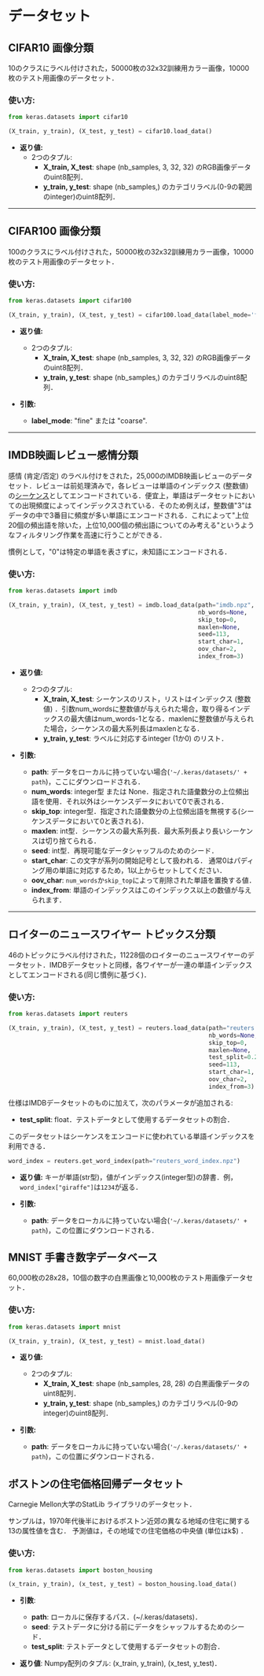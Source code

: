 # データセット

## CIFAR10 画像分類

10のクラスにラベル付けされた，50000枚の32x32訓練用カラー画像，10000枚のテスト用画像のデータセット．

### 使い方:

```python
from keras.datasets import cifar10

(X_train, y_train), (X_test, y_test) = cifar10.load_data()
```

- __返り値:__
    - 2つのタプル:
        - __X_train, X_test__: shape (nb_samples, 3, 32, 32) のRGB画像データのuint8配列．
        - __y_train, y_test__: shape (nb_samples,) のカテゴリラベル(0-9の範囲のinteger)のuint8配列．

---

## CIFAR100 画像分類

100のクラスにラベル付けされた，50000枚の32x32訓練用カラー画像，10000枚のテスト用画像のデータセット．

### 使い方:

```python
from keras.datasets import cifar100

(X_train, y_train), (X_test, y_test) = cifar100.load_data(label_mode='fine')
```

- __返り値:__
    - 2つのタプル:
        - __X_train, X_test__: shape (nb_samples, 3, 32, 32) のRGB画像データのuint8配列．
        - __y_train, y_test__: shape (nb_samples,) のカテゴリラベルのuint8配列．

- __引数:__

    - __label_mode__: "fine" または "coarse".

---

## IMDB映画レビュー感情分類

感情 (肯定/否定) のラベル付けをされた，25,000のIMDB映画レビューのデータセット．レビューは前処理済みで，各レビューは単語のインデックス (整数値) の[シーケンス](preprocessing/sequence.md)としてエンコードされている．便宜上，単語はデータセットにおいての出現頻度によってインデックスされている．そのため例えば，整数値"3"はデータの中で3番目に頻度が多い単語にエンコードされる．これによって"上位20個の頻出語を除いた，上位10,000個の頻出語についてのみ考える"というようなフィルタリング作業を高速に行うことができる．

慣例として，"0"は特定の単語を表さずに，未知語にエンコードされる．

### 使い方:

```python
from keras.datasets import imdb

(X_train, y_train), (X_test, y_test) = imdb.load_data(path="imdb.npz",
                                                      nb_words=None,
                                                      skip_top=0,
                                                      maxlen=None,
                                                      seed=113,
                                                      start_char=1,
                                                      oov_char=2,
                                                      index_from=3)
```
- __返り値:__
    - 2つのタプル:
        - __X_train, X_test__: シーケンスのリスト，リストはインデックス (整数値) ．引数num_wordsに整数値が与えられた場合，取り得るインデックスの最大値はnum_words-1となる．maxlenに整数値が与えられた場合，シーケンスの最大系列長はmaxlenとなる．
        - __y_train, y_test__: ラベルに対応するinteger (1か0) のリスト． 

- __引数:__
    - __path__: データをローカルに持っていない場合(`'~/.keras/datasets/' + path`)，ここにダウンロードされる． 
    - __num_words__: integer型 または None．指定された語彙数分の上位頻出語を使用．それ以外はシーケンスデータにおいて0で表される．
    - __skip_top__: integer型．指定された語彙数分の上位頻出語を無視する(シーケンスデータにおいて0と表される)．
    - __maxlen__: int型．シーケンスの最大系列長．最大系列長より長いシーケンスは切り捨てられる．
    - __seed__: int型．再現可能なデータシャッフルのためのシード．
    - __start_char__: この文字が系列の開始記号として扱われる．
        通常0はパディング用の単語に対応するため，1以上からセットしてください．
    - __oov_char__: `num_words`か`skip_top`によって削除された単語を置換する値．
    - __index_from__: 単語のインデックスはこのインデックス以上の数値が与えられます．

---

## ロイターのニュースワイヤー トピックス分類 
46のトピックにラベル付けされた，11228個のロイターのニュースワイヤーのデータセット．IMDBデータセットと同様，各ワイヤーが一連の単語インデックスとしてエンコードされる(同じ慣例に基づく)．

### 使い方:

```python
from keras.datasets import reuters

(X_train, y_train), (X_test, y_test) = reuters.load_data(path="reuters.npz",
                                                         nb_words=None,
                                                         skip_top=0,
                                                         maxlen=None,
                                                         test_split=0.2,
                                                         seed=113,
                                                         start_char=1,
                                                         oov_char=2,
                                                         index_from=3)
```

仕様はIMDBデータセットのものに加えて，次のパラメータが追加される:

- __test_split__: float．テストデータとして使用するデータセットの割合．

このデータセットはシーケンスをエンコードに使われている単語インデックスを利用できる．

```python
word_index = reuters.get_word_index(path="reuters_word_index.npz")
```

- __返り値:__ キーが単語(str型)，値がインデックス(integer型)の辞書．例，`word_index["giraffe"]`は`1234`が返る． 

- __引数:__

    - __path__: データをローカルに持っていない場合(`'~/.keras/datasets/' + path`)，この位置にダウンロードされる．
    
## MNIST 手書き数字データベース

60,000枚の28x28，10個の数字の白黒画像と10,000枚のテスト用画像データセット．

### 使い方:

```python
from keras.datasets import mnist

(X_train, y_train), (X_test, y_test) = mnist.load_data()
```

- __返り値:__
    - 2つのタプル:
        - __X_train, X_test__: shape (nb_samples, 28, 28) の白黒画像データのuint8配列．
        - __y_train, y_test__: shape (nb_samples,) のカテゴリラベル(0-9のinteger)のuint8配列．

- __引数:__
    - __path__: データをローカルに持っていない場合(`'~/.keras/datasets/' + path`)，この位置にダウンロードされる．

## ボストンの住宅価格回帰データセット

Carnegie Mellon大学のStatLib ライブラリのデータセット．

サンプルは，1970年代後半におけるボストン近郊の異なる地域の住宅に関する13の属性値を含む．
予測値は，その地域での住宅価格の中央値 (単位はk$) ．

### 使い方:

```python
from keras.datasets import boston_housing

(x_train, y_train), (x_test, y_test) = boston_housing.load_data()
```

- __引数__:
    - __path__: ローカルに保存するパス．(~/.keras/datasets)．
    - __seed__: テストデータに分ける前にデータをシャッフルするためのシード．
    - __test_split__: テストデータとして使用するデータセットの割合．

- __返り値__: Numpy配列のタプル: (x_train, y_train), (x_test, y_test)．
